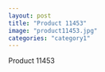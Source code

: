 ```yaml
---
layout: post
title: "Product 11453"
image: "product11453.jpg"
categories: "category1"
---
```

Product 11453

